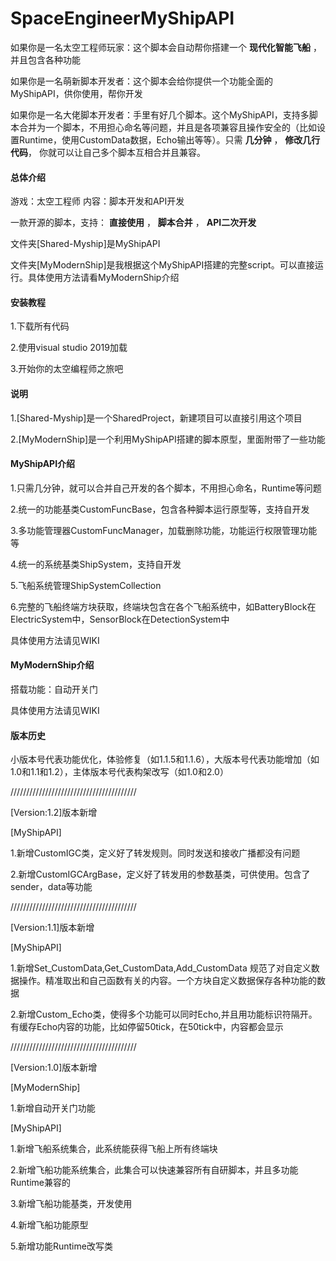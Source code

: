# SpaceEngineerMyShipAPI

如果你是一名太空工程师玩家：这个脚本会自动帮你搭建一个 **现代化智能飞船** ，并且包含各种功能

如果你是一名萌新脚本开发者：这个脚本会给你提供一个功能全面的MyShipAPI，供你使用，帮你开发

如果你是一名大佬脚本开发者：手里有好几个脚本。这个MyShipAPI，支持多脚本合并为一个脚本，不用担心命名等问题，并且是各项兼容且操作安全的（比如设置Runtime，使用CustomData数据，Echo输出等等）。只需 **几分钟** ， **修改几行代码**， 你就可以让自己多个脚本互相合并且兼容。

#### 总体介绍

游戏：太空工程师  内容：脚本开发和API开发

一款开源的脚本，支持： **直接使用** ， **脚本合并** ， **API二次开发** 

文件夹[Shared-Myship]是MyShipAPI

文件夹[MyModernShip]是我根据这个MyShipAPI搭建的完整script。可以直接运行。具体使用方法请看MyModernShip介绍

#### 安装教程

1.下载所有代码

2.使用visual studio 2019加载

3.开始你的太空编程师之旅吧

#### 说明

1.[Shared-Myship]是一个SharedProject，新建项目可以直接引用这个项目

2.[MyModernShip]是一个利用MyShipAPI搭建的脚本原型，里面附带了一些功能

#### MyShipAPI介绍

1.只需几分钟，就可以合并自己开发的各个脚本，不用担心命名，Runtime等问题

2.统一的功能基类CustomFuncBase，包含各种脚本运行原型等，支持自开发

3.多功能管理器CustomFuncManager，加载删除功能，功能运行权限管理功能等

4.统一的系统基类ShipSystem，支持自开发

5.飞船系统管理ShipSystemCollection

6.完整的飞船终端方块获取，终端块包含在各个飞船系统中，如BatteryBlock在ElectricSystem中，SensorBlock在DetectionSystem中

具体使用方法请见WIKI

#### MyModernShip介绍

搭载功能：自动开关门

具体使用方法请见WIKI

#### 版本历史

小版本号代表功能优化，体验修复（如1.1.5和1.1.6），大版本号代表功能增加（如1.0和1.1和1.2），主体版本号代表构架改写（如1.0和2.0）

////////////////////////////////////////

[Version:1.2]版本新增

[MyShipAPI]

1.新增CustomIGC类，定义好了转发规则。同时发送和接收广播都没有问题

2.新增CustomIGCArgBase，定义好了转发用的参数基类，可供使用。包含了sender，data等功能

////////////////////////////////////////

[Version:1.1]版本新增

[MyShipAPI]

1.新增Set_CustomData,Get_CustomData,Add_CustomData 规范了对自定义数据操作。精准取出和自己函数有关的内容。一个方块自定义数据保存各种功能的数据

2.新增Custom_Echo类，使得多个功能可以同时Echo,并且用功能标识符隔开。有缓存Echo内容的功能，比如停留50tick，在50tick中，内容都会显示

////////////////////////////////////////

[Version:1.0]版本新增

[MyModernShip] 

1.新增自动开关门功能

[MyShipAPI] 

1.新增飞船系统集合，此系统能获得飞船上所有终端块

2.新增飞船功能系统集合，此集合可以快速兼容所有自研脚本，并且多功能Runtime兼容的

3.新增飞船功能基类，开发使用

4.新增飞船功能原型

5.新增功能Runtime改写类


